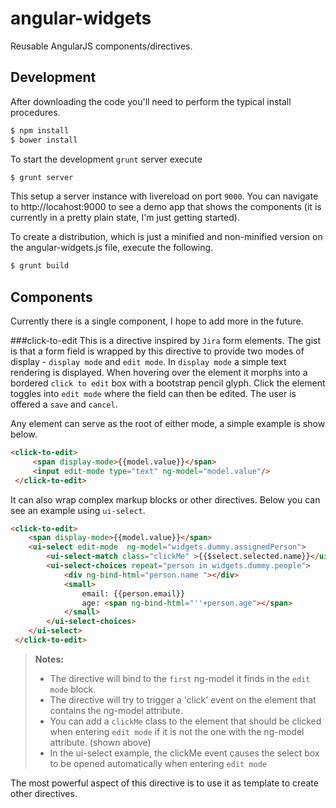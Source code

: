 angular-widgets
===============

Reusable AngularJS components/directives.

Development
-----------------
After downloading the code you'll need to perform the typical install procedures.
```bash
$ npm install
$ bower install
```

To start the development ```grunt``` server execute
```bash
$ grunt server
```
This setup a server instance with livereload on port ```9000```. You can navigate to http://locahost:9000 to see a demo app that shows the components (it is currently in a pretty plain state, I'm just getting started).

To create a distribution, which is just a minified and non-minified version on the angular-widgets.js file, execute the following.
```bash
$ grunt build
```

Components
----------------
Currently there is a single component, I hope to add more in the future.

###click-to-edit
This is a directive inspired by ```Jira``` form elements. The gist is that a form field is wrapped by this directive to provide two modes of display - ```display mode``` and ```edit mode```.  In ```display mode``` a simple text rendering is displayed. When hovering over the element it morphs into a bordered ```click to edit``` box with a bootstrap pencil glyph. Click the element toggles into ```edit mode``` where the field can then be edited. The user is offered a ```save``` and ```cancel```.

Any element can serve as the root of either mode, a simple example is show below.
```html
<click-to-edit>
     <span display-mode>{{model.value}}</span>
     <input edit-mode type="text" ng-model="model.value"/>
 </click-to-edit>
```
It can also wrap complex markup blocks or other directives. 
Below you can see an example using ```ui-select```. 
```html
<click-to-edit>
	<span display-mode>{{model.value}}</span>
	<ui-select edit-mode  ng-model="widgets.dummy.assignedPerson">
	    <ui-select-match class="clickMe" >{{$select.selected.name}}</ui-select-match>
	    <ui-select-choices repeat="person in widgets.dummy.people">
	        <div ng-bind-html="person.name "></div>
	        <small>
	            email: {{person.email}}
	            age: <span ng-bind-html="''+person.age"></span>
	        </small>
	    </ui-select-choices>
	</ui-select>
 </click-to-edit>
```
> **Notes:**
> - The directive will bind to the ```first``` ng-model it finds in the ```edit mode``` block.
> - The directive will try to trigger a 'click' event on the element that contains the ng-model attribute.
> - You can add a ```clickMe``` class to the element that should be clicked when entering ```edit mode``` if it is not the one with the ng-model attribute. (shown above)
> - In the ui-select example, the clickMe event causes the select box to be opened automatically when entering ```edit mode```

The most powerful aspect of this directive is to use it as template to create other directives.


